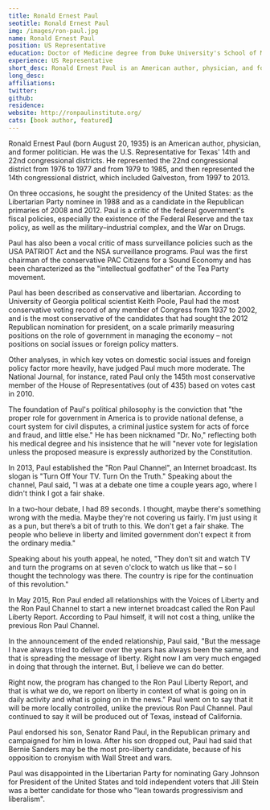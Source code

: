 ```yaml
---
title: Ronald Ernest Paul
seotitle: Ronald Ernest Paul
img: /images/ron-paul.jpg
name: Ronald Ernest Paul
position: US Representative
education: Doctor of Medicine degree from Duke University's School of Medicine in 1961
experience: US Representative
short_desc: Ronald Ernest Paul is an American author, physician, and former politician.
long_desc:
affiliations:
twitter: 
github: 
residence:
website: http://ronpaulinstitute.org/
cats: [book author, featured]
---
```


<p>Ronald Ernest Paul (born August 20, 1935) is an American author, physician, and former politician. He was the U.S. Representative for Texas' 14th and 22nd congressional districts. He represented the 22nd congressional district from 1976 to 1977 and from 1979 to 1985, and then represented the 14th congressional district, which included Galveston, from 1997 to 2013. </p>

<p>On three occasions, he sought the presidency of the United States: as the Libertarian Party nominee in 1988 and as a candidate in the Republican primaries of 2008 and 2012. Paul is a critic of the federal government's fiscal policies, especially the existence of the Federal Reserve and the tax policy, as well as the military–industrial complex, and the War on Drugs. </p>

<p>Paul has also been a vocal critic of mass surveillance policies such as the USA PATRIOT Act and the NSA surveillance programs. Paul was the first chairman of the conservative PAC Citizens for a Sound Economy and has been characterized as the "intellectual godfather" of the Tea Party movement.</p>

<p>Paul has been described as conservative and libertarian. According to University of Georgia political scientist Keith Poole, Paul had the most conservative voting record of any member of Congress from 1937 to 2002, and is the most conservative of the candidates that had sought the 2012 Republican nomination for president, on a scale primarily measuring positions on the role of government in managing the economy – not positions on social issues or foreign policy matters.</p>

<p>Other analyses, in which key votes on domestic social issues and foreign policy factor more heavily, have judged Paul much more moderate. The National Journal, for instance, rated Paul only the 145th most conservative member of the House of Representatives (out of 435) based on votes cast in 2010.</p>

<p>The foundation of Paul's political philosophy is the conviction that "the proper role for government in America is to provide national defense, a court system for civil disputes, a criminal justice system for acts of force and fraud, and little else." He has been nicknamed "Dr. No," reflecting both his medical degree and his insistence that he will "never vote for legislation unless the proposed measure is expressly authorized by the Constitution.</p>

<p>In 2013, Paul established the "Ron Paul Channel", an Internet broadcast. Its slogan is "Turn Off Your TV. Turn On the Truth." Speaking about the channel, Paul said, "I was at a debate one time a couple years ago, where I didn't think I got a fair shake. </p>

<p>In a two-hour debate, I had 89 seconds. I thought, maybe there's something wrong with the media. Maybe they're not covering us fairly. I'm just using it as a pun, but there’s a bit of truth to this. We don't get a fair shake. The people who believe in liberty and limited government don't expect it from the ordinary media." </p>

<p>Speaking about his youth appeal, he noted, "They don’t sit and watch TV and turn the programs on at seven o'clock to watch us like that – so I thought the technology was there. The country is ripe for the continuation of this revolution."</p>

<p>In May 2015, Ron Paul ended all relationships with the Voices of Liberty and the Ron Paul Channel to start a new internet broadcast called the Ron Paul Liberty Report. According to Paul himself, it will not cost a thing, unlike the previous Ron Paul Channel. </p>

<p>In the announcement of the ended relationship, Paul said, "But the message I have always tried to deliver over the years has always been the same, and that is spreading the message of liberty. Right now I am very much engaged in doing that through the internet. But, I believe we can do better. </p>

<p>Right now, the program has changed to the Ron Paul Liberty Report, and that is what we do, we report on liberty in context of what is going on in daily activity and what is going on in the news." Paul went on to say that it will be more locally controlled, unlike the previous Ron Paul Channel. Paul continued to say it will be produced out of Texas, instead of California.</p>

<p>Paul endorsed his son, Senator Rand Paul, in the Republican primary and campaigned for him in Iowa. After his son dropped out, Paul had said that Bernie Sanders may be the most pro-liberty candidate, because of his opposition to cronyism with Wall Street and wars.</p>

<p>Paul was disappointed in the Libertarian Party for nominating Gary Johnson for President of the United States and told independent voters that Jill Stein was a better candidate for those who "lean towards progressivism and liberalism".<p>
